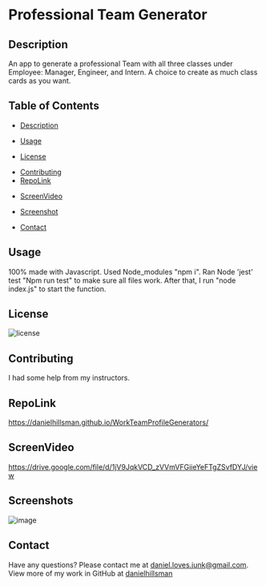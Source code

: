 # Professional Team Generator

## Description
An app to generate a professional Team with all three classes under Employee: Manager, Engineer, and Intern. A choice to create as much class cards as you want.


## Table of Contents
- [Description](#description)
* [Usage](#usage)
- [License](#license)
* [Contributing](#contributing)
* [RepoLink](#repolink)
- [ScreenVideo](#screenvideo)
* [Screenshot](#screenshot)
- [Contact](#contact)

## Usage

100% made with Javascript. Used Node_modules "npm i". Ran Node 'jest' test "Npm run test" to make sure all files work. After that, I run "node index.js" to start the function.

## License
![license](https://img.shields.io/static/v1?label=license&message=Unlicense&color=success)

## Contributing

I had some help from my instructors.

## RepoLink
 https://danielhillsman.github.io/WorkTeamProfileGenerators/
 
## ScreenVideo
https://drive.google.com/file/d/1jV9JqkVCD_zVVmVFGiieYeFTgZSvfDYJ/view

## Screenshots

![image](https://user-images.githubusercontent.com/99533951/161407599-f2d8b271-5f9b-4699-97a6-988b39e768a2.png)


## Contact
Have any questions? Please contact me at [daniel.loves.junk@gmail.com](mailto:daniel.loves.junk@gmail.com). View more of my work in GitHub at [danielhillsman](https://github.com/danielhillsman)
